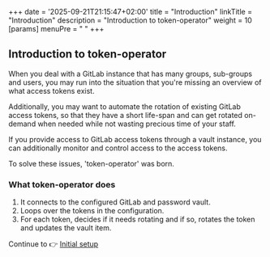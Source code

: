 +++
date = '2025-09-21T21:15:47+02:00'
title = "Introduction"
linkTitle = "Introduction"
description = "Introduction to token-operator"
weight = 10
[params]
  menuPre = "<i class='fa-fw fas fa-star'></i> "
+++

## Introduction to token-operator

When you deal with a GitLab instance that has many groups, sub-groups and users, you may run into the situation
that you're missing an overview of what access tokens exist.

Additionally, you may want to automate the rotation of existing GitLab access tokens, so that they have a short life-span
and can get rotated on-demand when needed while not wasting precious time of your staff.

If you provide access to GitLab access tokens through a vault instance, you can additionally monitor and control access
to the access tokens.

To solve these issues, 'token-operator' was born.

### What token-operator does

1. It connects to the configured GitLab and password vault.
2. Loops over the tokens in the configuration.
3. For each token, decides if it needs rotating and if so, rotates the token and updates the vault item.


Continue to 👉 [Initial setup](./initial-setup.md)
